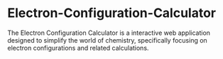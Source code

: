 # Electron-Configuration-Calculator
The Electron Configuration Calculator is a interactive web application designed to simplify the world of chemistry, specifically focusing on electron configurations and related calculations.
